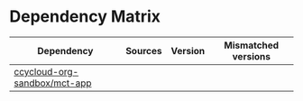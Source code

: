 # Dependency Matrix

Dependency | Sources | Version | Mismatched versions
---------- | ------- | ------- | -------------------
[ccycloud-org-sandbox/mct-app](https://github.com/ccycloud-org-sandbox/mct-app.git) |  | []() | 
